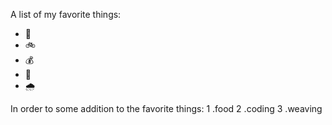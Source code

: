A list of my favorite things:
- 🚗
- 🚲
- 💰
- 🎵
- 🌧️

In order to some addition to the favorite things:
1 .food
2 .coding
3 .weaving

